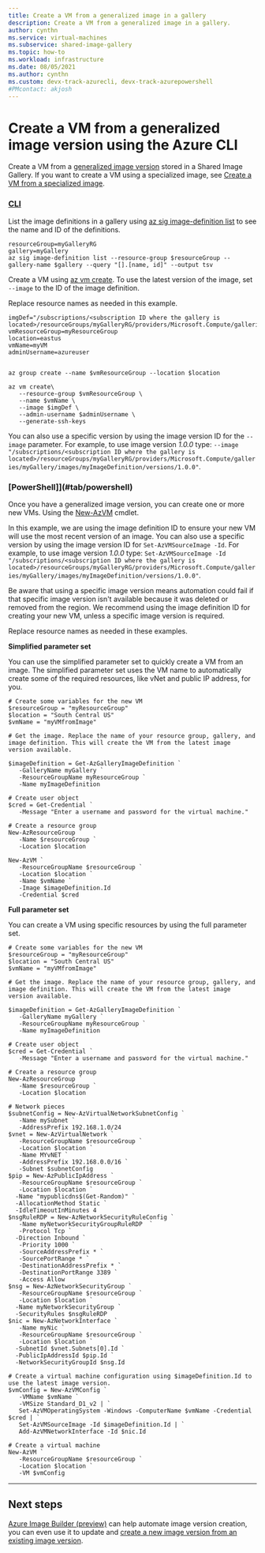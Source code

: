 ```yaml
---
title: Create a VM from a generalized image in a gallery
description: Create a VM from a generalized image in a gallery.
author: cynthn
ms.service: virtual-machines
ms.subservice: shared-image-gallery
ms.topic: how-to
ms.workload: infrastructure
ms.date: 08/05/2021
ms.author: cynthn 
ms.custom: devx-track-azurecli, devx-track-azurepowershell
#PMcontact: akjosh
---
```

# Create a VM from a generalized image version using the Azure CLI

Create a VM from a [generalized image version](./shared-image-galleries.md#generalized-and-specialized-images) stored in a Shared Image Gallery. If you want to create a VM using a specialized image, see [Create a VM from a specialized image](vm-specialized-image-version.md). 

### [CLI](#tab/cli)


List the image definitions in a gallery using [az sig image-definition list](/cli/azure/sig/image-definition#az_sig_image_definition_list) to see the name and ID of the definitions.

```azurecli-interactive 
resourceGroup=myGalleryRG
gallery=myGallery
az sig image-definition list --resource-group $resourceGroup --gallery-name $gallery --query "[].[name, id]" --output tsv
```

Create a VM using [az vm create](/cli/azure/vm#az_vm_create). To use the latest version of the image, set `--image` to the ID of the image definition. 

Replace resource names as needed in this example. 

```azurecli-interactive 
imgDef="/subscriptions/<subscription ID where the gallery is located>/resourceGroups/myGalleryRG/providers/Microsoft.Compute/galleries/myGallery/images/myImageDefinition"
vmResourceGroup=myResourceGroup
location=eastus
vmName=myVM
adminUsername=azureuser


az group create --name $vmResourceGroup --location $location

az vm create\
   --resource-group $vmResourceGroup \
   --name $vmName \
   --image $imgDef \
   --admin-username $adminUsername \
   --generate-ssh-keys
```

You can also use a specific version by using the image version ID for the `--image` parameter. For example, to use image version *1.0.0* type: `--image "/subscriptions/<subscription ID where the gallery is located>/resourceGroups/myGalleryRG/providers/Microsoft.Compute/galleries/myGallery/images/myImageDefinition/versions/1.0.0"`.

### [PowerShell]](#tab/powershell)

Once you have a generalized image version, you can create one or more new VMs. Using the [New-AzVM](/powershell/module/az.compute/new-azvm) cmdlet. 

In this example, we are using the image definition ID to ensure your new VM will use the most recent version of an image. You can also use a specific version by using the image version ID for `Set-AzVMSourceImage -Id`. For example, to use image version *1.0.0* type: `Set-AzVMSourceImage -Id "/subscriptions/<subscription ID where the gallery is located>/resourceGroups/myGalleryRG/providers/Microsoft.Compute/galleries/myGallery/images/myImageDefinition/versions/1.0.0"`. 

Be aware that using a specific image version means automation could fail if that specific image version isn't available because it was deleted or removed from the region. We recommend using the image definition ID for creating your new VM, unless a specific image version is required.

Replace resource names as needed in these examples. 

**Simplified parameter set**

You can use the simplified parameter set to quickly create a VM from an image. The simplified parameter set uses the VM name to automatically create some of the required resources, like vNet and public IP address, for you. 

```azurepowershell-interactive
# Create some variables for the new VM 
$resourceGroup = "myResourceGroup"
$location = "South Central US"
$vmName = "myVMfromImage"

# Get the image. Replace the name of your resource group, gallery, and image definition. This will create the VM from the latest image version available.

$imageDefinition = Get-AzGalleryImageDefinition `
   -GalleryName myGallery `
   -ResourceGroupName myResourceGroup `
   -Name myImageDefinition

# Create user object
$cred = Get-Credential `
   -Message "Enter a username and password for the virtual machine."

# Create a resource group
New-AzResourceGroup `
   -Name $resourceGroup `
   -Location $location

New-AzVM `
   -ResourceGroupName $resourceGroup `
   -Location $location `
   -Name $vmName `
   -Image $imageDefinition.Id
   -Credential $cred
```



**Full parameter set**

You can create a VM using specific resources by using the full parameter set.

```azurepowershell-interactive
# Create some variables for the new VM 
$resourceGroup = "myResourceGroup"
$location = "South Central US"
$vmName = "myVMfromImage"

# Get the image. Replace the name of your resource group, gallery, and image definition. This will create the VM from the latest image version available.

$imageDefinition = Get-AzGalleryImageDefinition `
   -GalleryName myGallery `
   -ResourceGroupName myResourceGroup `
   -Name myImageDefinition

# Create user object
$cred = Get-Credential `
   -Message "Enter a username and password for the virtual machine."

# Create a resource group
New-AzResourceGroup `
   -Name $resourceGroup `
   -Location $location

# Network pieces
$subnetConfig = New-AzVirtualNetworkSubnetConfig `
   -Name mySubnet `
   -AddressPrefix 192.168.1.0/24
$vnet = New-AzVirtualNetwork `
   -ResourceGroupName $resourceGroup `
   -Location $location `
   -Name MYvNET `
   -AddressPrefix 192.168.0.0/16 `
   -Subnet $subnetConfig
$pip = New-AzPublicIpAddress `
   -ResourceGroupName $resourceGroup `
   -Location $location `
  -Name "mypublicdns$(Get-Random)" `
  -AllocationMethod Static `
  -IdleTimeoutInMinutes 4
$nsgRuleRDP = New-AzNetworkSecurityRuleConfig `
   -Name myNetworkSecurityGroupRuleRDP  `
   -Protocol Tcp `
  -Direction Inbound `
   -Priority 1000 `
   -SourceAddressPrefix * `
   -SourcePortRange * `
   -DestinationAddressPrefix * `
   -DestinationPortRange 3389 `
   -Access Allow
$nsg = New-AzNetworkSecurityGroup `
   -ResourceGroupName $resourceGroup `
   -Location $location `
  -Name myNetworkSecurityGroup `
  -SecurityRules $nsgRuleRDP
$nic = New-AzNetworkInterface `
   -Name myNic `
   -ResourceGroupName $resourceGroup `
   -Location $location `
  -SubnetId $vnet.Subnets[0].Id `
  -PublicIpAddressId $pip.Id `
  -NetworkSecurityGroupId $nsg.Id

# Create a virtual machine configuration using $imageDefinition.Id to use the latest image version.
$vmConfig = New-AzVMConfig `
   -VMName $vmName `
   -VMSize Standard_D1_v2 | `
   Set-AzVMOperatingSystem -Windows -ComputerName $vmName -Credential $cred | `
   Set-AzVMSourceImage -Id $imageDefinition.Id | `
   Add-AzVMNetworkInterface -Id $nic.Id

# Create a virtual machine
New-AzVM `
   -ResourceGroupName $resourceGroup `
   -Location $location `
   -VM $vmConfig
```
---

## Next steps

[Azure Image Builder (preview)](./image-builder-overview.md) can help automate image version creation, you can even use it to update and [create a new image version from an existing image version](./linux/image-builder-gallery-update-image-version.md).